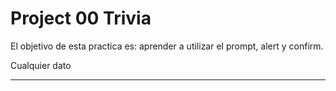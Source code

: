 # Project 00 Trivia

El objetivo de esta practica es: aprender a utilizar el prompt, alert y confirm.

Cualquier dato

---
